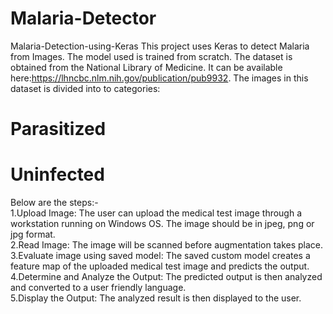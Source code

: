# Malaria-Detector
Malaria-Detection-using-Keras
This project uses Keras to detect Malaria from Images. The model used is trained from scratch. The dataset is obtained from the National Library of Medicine. It can be available here:https://lhncbc.nlm.nih.gov/publication/pub9932. The images in this dataset is divided into to categories:

# Parasitized
# Uninfected
Below are the steps:-</br>
1.Upload Image: The user can upload the medical test image through a workstation running on Windows OS. The image should be in jpeg, png or jpg format.</br>
2.Read Image: The image will be scanned before augmentation takes place.</br>
3.Evaluate image using saved model: The saved custom model creates a feature map of the uploaded medical test image and predicts the output.</br>
4.Determine and Analyze the Output: The predicted output is then analyzed and converted to a user friendly language.</br>
5.Display the Output: The analyzed result is then displayed to the user.

